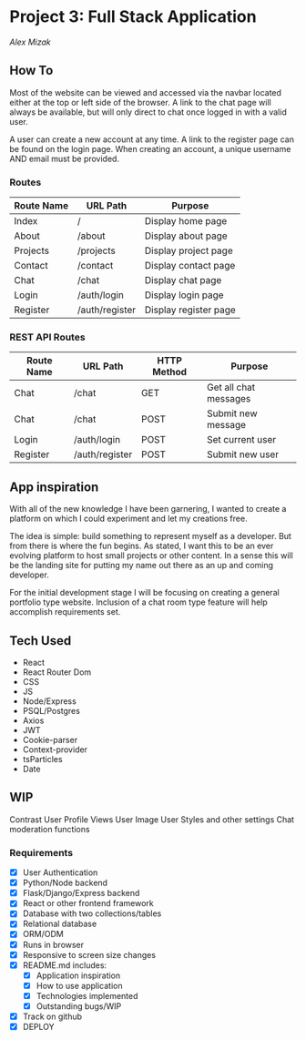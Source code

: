 # Project 3: Full Stack Application
*Alex Mizak*

## How To

Most of the website can be viewed and accessed via the navbar located either at the top or left side of the browser. A link to the chat page will always be available, but will only direct to chat once logged in with a valid user.

A user can create a new account at any time. A link to the register page can be found on the login page. When creating an account, a unique username AND email must be provided.

### Routes

|Route Name|URL Path|Purpose|
|---|---|---|
|Index|/|Display home page|
|About|/about|Display about page|
|Projects|/projects|Display project page|
|Contact|/contact|Display contact page|
|Chat|/chat|Display chat page|
|Login|/auth/login|Display login page|
|Register|/auth/register|Display register page|

### REST API Routes

|Route Name|URL Path|HTTP Method|Purpose|
|---|---|---|---|
|Chat|/chat|GET|Get all chat messages|
|Chat|/chat|POST|Submit new message|
|Login|/auth/login|POST|Set current user|
|Register|/auth/register|POST|Submit new user|

## App inspiration

With all of the new knowledge I have been garnering, I wanted to create a platform on which I could experiment and let my creations free.

The idea is simple: build something to represent myself as a developer. But from there is where the fun begins. As stated, I want this to be an ever evolving platform to host small projects or other content. In a sense this will be the landing site for putting my name out there as an up and coming developer.

For the initial development stage I will be focusing on creating a general portfolio type website. Inclusion of a chat room type feature will help accomplish requirements set.

## Tech Used

- React
- React Router Dom
- CSS
- JS
- Node/Express
- PSQL/Postgres
- Axios
- JWT
- Cookie-parser
- Context-provider
- tsParticles
- Date

## WIP

Contrast
User Profile Views
User Image
User Styles and other settings
Chat moderation functions

### Requirements

- [x] User Authentication
- [x] Python/Node backend
- [x] Flask/Django/Express backend
- [x] React or other frontend framework
- [x] Database with two collections/tables
- [x] Relational database
- [x] ORM/ODM
- [x] Runs in browser
- [x] Responsive to screen size changes
- [x] README.md includes:
  - [x] Application inspiration
  - [x] How to use application
  - [x] Technologies implemented
  - [x] Outstanding bugs/WIP
- [x] Track on github
- [x] DEPLOY
